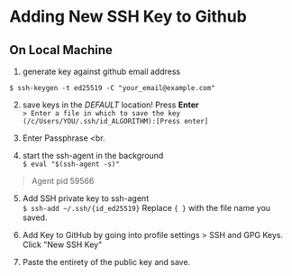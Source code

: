 # Adding New SSH Key to Github

## On Local Machine

1. generate key against github email address <br>

`$ ssh-keygen -t ed25519 -C "your_email@example.com"`

2. save keys in the _DEFAULT_ location! Press **Enter** <br>
`> Enter a file in which to save the key (/c/Users/YOU/.ssh/id_ALGORITHM):[Press enter]`

3. Enter Passphrase <br.

4. start the ssh-agent in the background <br>
 `$ eval "$(ssh-agent -s)"`
> Agent pid 59566

5. Add SSH private key to ssh-agent <br>
`$ ssh-add ~/.ssh/{id_ed25519}`
Replace `{ }` with the file name you saved.

6. Add Key to GitHub by going into profile settings > SSH and GPG Keys. Click "New SSH Key"


7. Paste the entirety of the public key and save. 
